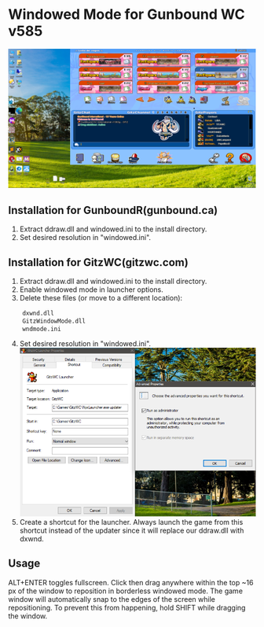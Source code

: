 # Windowed Mode for Gunbound WC v585
![shortcut](/Untitled2.png "shortcut")

## Installation for GunboundR(gunbound.ca)
1. Extract ddraw.dll and windowed.ini to the install directory.
2. Set desired resolution in "windowed.ini".

## Installation for GitzWC(gitzwc.com)
1. Extract ddraw.dll and windowed.ini to the install directory.
2. Enable windowed mode in launcher options.
3. Delete these files (or move to a different location):
```
 	dxwnd.dll
 	GitzWindowMode.dll
	wndmode.ini
```
4. Set desired resolution in "windowed.ini".
![shortcut](/Untitled.png "shortcut")
5. Create a shortcut for the launcher. Always launch the game from this shortcut
instead of the updater since it will replace our ddraw.dll with dxwnd.

## Usage
ALT+ENTER toggles fullscreen.
Click then drag anywhere within the top ~16 px of the window to reposition
in borderless windowed mode.
The game window will automatically snap to the edges of the screen
while repositioning. To prevent this from happening, hold SHIFT while
dragging the window.
